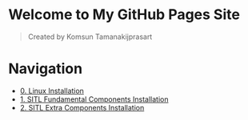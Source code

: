 # Welcome to My GitHub Pages Site
> Created by Komsun Tamanakijprasart

# Navigation
- [0. Linux Installation](0_Linux_Installation.md)
- [1. SITL Fundamental Components Installation](1_SITL_Fundamental.md)
- [2. SITL Extra Components Installation](2_SITL_Extra.md)

